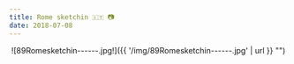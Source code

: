 ```yaml
---
title: Rome sketchin 🇮🇹 📷
date: 2018-07-08
---
```


<center>![89Romesketchin------.jpg!]({{ '/img/89Romesketchin------.jpg' | url }} "")</center>